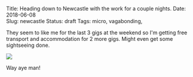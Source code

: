 Title: Heading down to Newcastle with the work for a couple nights.
Date: 2018-06-08  
Slug: newcastle
Status: draft
Tags: micro, vagabonding,

They seem to like me for the last 3 gigs at the weekend so I'm getting free transport and accommodation for 2 more gigs. Might even get some sightseeing done.

<img src="/images/2018-06-08 gr2.jpg" class="align-center" />

Way aye man!

